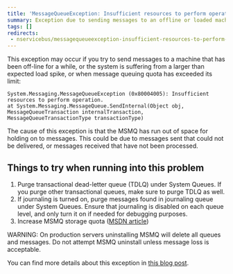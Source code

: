 ```yaml
---
title: 'MessageQueueException: Insufficient resources to perform operation'
summary: Exception due to sending messages to an offline or loaded machine.
tags: []
redirects:
 - nservicebus/messagequeueexception-insufficient-resources-to-perform-operation
---
```


This exception may occur if you try to send messages to a machine that has been off-line for a while, or the system is suffering from a larger than expected load spike, or when message queuing quota has exceeded its limit:

```
System.Messaging.MessageQueueException (0x80004005): Insufficient resources to perform operation. 
at System.Messaging.MessageQueue.SendInternal(Object obj, MessageQueueTransaction internalTransaction, MessageQueueTransactionType transactionType)
```

The cause of this exception is that the MSMQ has run out of space for holding on to messages. This could be due to messages sent that could not be delivered, or messages received that have not been processed.

## Things to try when running into this problem

1. Purge transactional dead-letter queue (TDLQ) under System Queues. If you purge other transactional queues, make sure to purge TDLQ as well. 
1. If journaling is turned on, purge messages found in journaling queue under System Queues. Ensure that journaling is disabled on each queue level, and only turn it on if needed for debugging purposes.
1. Increase MSMQ storage quota ([MSDN article](https://support.microsoft.com/en-us/kb/899612))

WARNING: On production servers uninstalling MSMQ will delete all queues and messages. Do not attempt MSMQ uninstall unless message loss is acceptable.

You can find more details about this exception in [this blog post](http://blogs.msdn.com/b/johnbreakwell/archive/2006/09/18/insufficient-resources-run-away-run-away.aspx).
